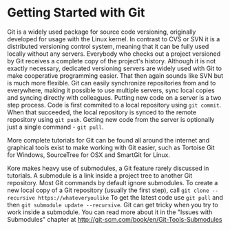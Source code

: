 # Getting Started with Git
Git is a widely used package for source code versioning, originally developed for usage with the Linux kernel. In contrast to CVS or SVN it is a distributed versioning control system, meaning that it can be fully used locally without any servers. Everybody who checks out a project versioned by Git receives a complete copy of the project's history.
Although it is not exactly necessary, dedicated versioning servers are widely used with Git to make cooperative programming easier. That then again sounds like SVN but is much more flexible. Git can easily synchronize repositories from and to everywhere, making it possible to use multiple servers, sync local copies and syncing directly with colleagues.
Putting new code on a server is a two step process. Code is first commited to a local repository using `git commit`. When that succeeded, the local repository is synced to the remote repository using `git push`. Getting new code from the server is optionally just a single command - `git pull`.

More complete tutorials for Git can be found all around the internet and graphical tools exist to make working with Git easier, such as Tortoise Git for Windows, SourceTree for OSX and SmartGit for Linux.

Kore makes heavy use of submodules, a Git feature rarely discussed in tutorials. A submodule is a link inside a project tree to another Git repository. Most Git commands by default ignore submodules.
To create a new local copy of a Git repository (usually the first step), call `git clone --recursive https://whateveryoulike`
To get the latest code use `git pull` and then `git submodule update --recursive`.
Git can get tricky when you try to work inside a submodule. You can read more about it in the "Issues with Submodules" chapter at http://git-scm.com/book/en/Git-Tools-Submodules